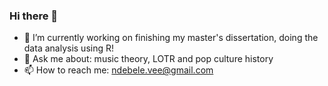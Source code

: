 ### Hi there 👋

- 🔭 I’m currently working on finishing my master's dissertation, doing the data analysis using R!
- 💬 Ask me about: music theory, LOTR and pop culture history
- 📫 How to reach me: ndebele.vee@gmail.com

